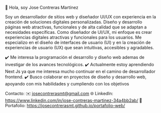   👋 Hola, soy Jose Contreras Martínez
  
  Soy un desarrollador de sitios web y diseñador UI/UX con experiencia en la creación de soluciones digitales personalizadas. Diseño y desarrollo páginas web atractivas, funcionales y de alta calidad que se adaptan a necesidades específicas.
  Como diseñador de UI/UX, mi enfoque es crear experiencias digitales atractivas y funcionales para los usuarios. Me especializo en el diseño de interfaces de usuario (UI) y en la creación de experiencias de usuario (UX) que sean intuitivas, accesibles y agradables.
  
✔️ Me interesa la programación el desarrollo y diseño web ademas de investigar de los avances tecnológicos. 
✔️ Actualmente estoy aprendiendo Next Js ya que me interesa mucho continuar en el camino de desarrollador frontend.
✔️ Busco colaborar en proyectos de diseño y desarrollo web, apoyando con mis habilidades y cumpliendo con los objetivos

Contacto: 
 ✉️ josecontrerasmt@gmail.com
 🌐 LinkedIn: https://www.linkedin.com/in/jose-contreras-martinez-34a4bb2ab/ 
 💼 Portafolio: https://josecontrerasmt.github.io/portafolio-web/
